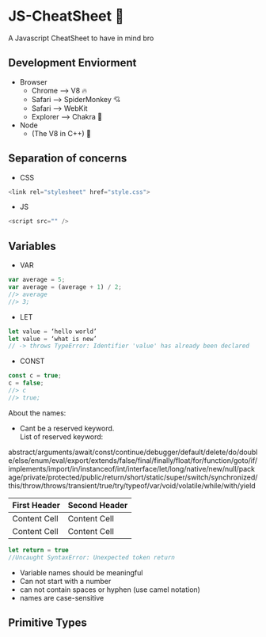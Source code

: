 # JS-CheatSheet 🚀

A Javascript CheatSheet to have in mind bro

## Development Enviorment

- Browser
  - Chrome --> V8 🔥
  - Safari --> SpiderMonkey 💘
  - Safari --> WebKit
  - Explorer --> Chakra 💩
- Node
  - (The V8 in C++) 💽

## Separation of concerns

- CSS

```javascript
<link rel="stylesheet" href="style.css">
```

- JS

```javascript
<script src="" />
```

## Variables

- VAR

```javascript
var average = 5;
var average = (average + 1) / 2;
//> average
//> 3;
```

- LET

```javascript
let value = ‘hello world’
let value = ‘what is new’
// -> throws TypeError: Identifier 'value' has already been declared
```

- CONST

```javascript
const c = true;
c = false;
//> c
//> true;
```

About the names:

- Cant be a reserved keyword.  
  List of reserved keyword:

abstract/arguments/await/const/continue/debugger/default/delete/do/double/else/enum/eval/export/extends/false/final/finally/float/for/function/goto/if/implements/import/in/instanceof/int/interface/let/long/native/new/null/package/private/protected/public/return/short/static/super/switch/synchronized/this/throw/throws/transient/true/try/typeof/var/void/volatile/while/with/yield

| First Header | Second Header |
| ------------ | ------------- |
| Content Cell | Content Cell  |
| Content Cell | Content Cell  |

```javascript
let return = true
//Uncaught SyntaxError: Unexpected token return
```

- Variable names should be meaningful
- Can not start with a number
- can not contain spaces or hyphen (use camel notation)
- names are case-sensitive

## Primitive Types
